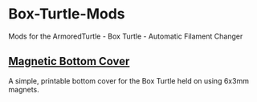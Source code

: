 # Box-Turtle-Mods
Mods for the ArmoredTurtle - Box Turtle - Automatic Filament Changer

## [Magnetic Bottom Cover](https://github.com/lum0x3d/Box-Turtle-Mods/tree/main/Magnetic%20Bottom%20Cover)
A simple, printable bottom cover for the Box Turtle held on using 6x3mm magnets.
